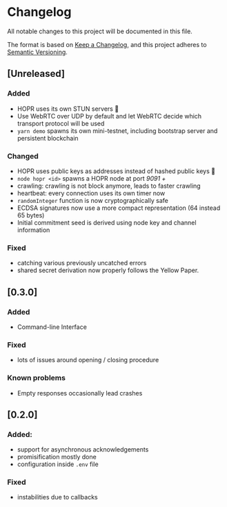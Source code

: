 # Changelog

All notable changes to this project will be documented in this file.

The format is based on [Keep a Changelog](https://keepachangelog.com/en/1.0.0/),
and this project adheres to [Semantic Versioning](https://semver.org/spec/v2.0.0.html).

## [Unreleased]

### Added

- HOPR uses its own STUN servers 🚀
- Use WebRTC over UDP by default and let WebRTC decide which transport protocol will be used
- `yarn demo` spawns its own mini-testnet, including bootstrap server and persistent blockchain

### Changed

- HOPR uses public keys as addresses instead of hashed public keys 🚀
- `node hopr <id>` spawns a HOPR node at port _9091 + <id>_
- crawling: crawling is not block anymore, leads to faster crawling
- heartbeat: every connection uses its own timer now
- `randomInteger` function is now cryptographically safe
- ECDSA signatures now use a more compact representation (64 instead 65 bytes)
- Initial commitment seed is derived using node key and channel information

### Fixed

- catching various previously uncatched errors
- shared secret derivation now properly follows the Yellow Paper.

## [0.3.0]

### Added

- Command-line Interface

### Fixed

- lots of issues around opening / closing procedure

### Known problems

- Empty responses occasionally lead crashes

## [0.2.0]

### Added:

- support for asynchronous acknowledgements
- promisification mostly done
- configuration inside `.env` file

### Fixed

- instabilities due to callbacks
